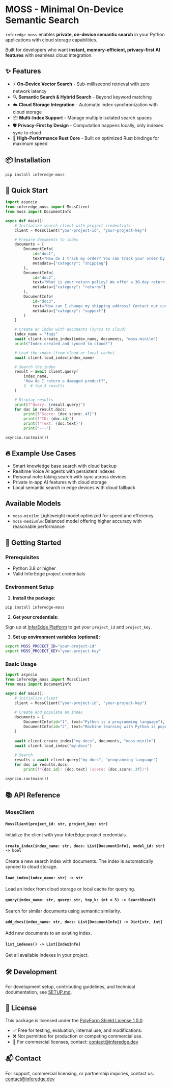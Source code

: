 # MOSS - Minimal On-Device Semantic Search

`inferedge-moss` enables **private, on-device semantic search** in your Python applications with cloud storage capabilities.

Built for developers who want **instant, memory-efficient, privacy-first AI features** with seamless cloud integration.

## ✨ Features

- ⚡ **On-Device Vector Search** - Sub-millisecond retrieval with zero network latency
- 🔍 **Semantic Search & Hybrid Search** - Beyond keyword matching
- ☁️ **Cloud Storage Integration** - Automatic index synchronization with cloud storage
- 📦 **Multi-Index Support** - Manage multiple isolated search spaces
- 🛡️ **Privacy-First by Design** - Computation happens locally, only indexes sync to cloud
- 🚀 **High-Performance Rust Core** - Built on optimized Rust bindings for maximum speed

## 📦 Installation

```bash
pip install inferedge-moss
```

## 🚀 Quick Start

```python
import asyncio
from inferedge_moss import MossClient
from moss import DocumentInfo

async def main():
    # Initialize search client with project credentials
    client = MossClient("your-project-id", "your-project-key")

    # Prepare documents to index
    documents = [
        DocumentInfo(
            id="doc1",
            text="How do I track my order? You can track your order by logging into your account.",
            metadata={"category": "shipping"}
        ),
        DocumentInfo(
            id="doc2", 
            text="What is your return policy? We offer a 30-day return policy for most items.",
            metadata={"category": "returns"}
        ),
        DocumentInfo(
            id="doc3",
            text="How can I change my shipping address? Contact our customer service team.",
            metadata={"category": "support"}
        )
    ]

    # Create an index with documents (syncs to cloud)
    index_name = "faqs"
    await client.create_index(index_name, documents, "moss-minilm")
    print("Index created and synced to cloud!")

    # Load the index (from cloud or local cache)
    await client.load_index(index_name)

    # Search the index
    result = await client.query(
        index_name,
        "How do I return a damaged product?",
        3  # top 3 results
    )

    # Display results
    print(f"Query: {result.query}")
    for doc in result.docs:
        print(f"Score: {doc.score:.4f}")
        print(f"ID: {doc.id}")
        print(f"Text: {doc.text}")
        print("---")

asyncio.run(main())
```

## 🔥 Example Use Cases

- Smart knowledge base search with cloud backup
- Realtime Voice AI agents with persistent indexes
- Personal note-taking search with sync across devices
- Private in-app AI features with cloud storage
- Local semantic search in edge devices with cloud fallback

## Available Models

- `moss-minilm`: Lightweight model optimized for speed and efficiency
- `moss-mediumlm`: Balanced model offering higher accuracy with reasonable performance

## 🔧 Getting Started

### Prerequisites

- Python 3.8 or higher
- Valid InferEdge project credentials

### Environment Setup

1. **Install the package:**

```bash
pip install inferedge-moss
```

2. **Get your credentials:**

Sign up at [InferEdge Platform](https://platform.inferedge.dev) to get your `project_id` and `project_key`.

3. **Set up environment variables (optional):**

```bash
export MOSS_PROJECT_ID="your-project-id"
export MOSS_PROJECT_KEY="your-project-key"
```

### Basic Usage

```python
import asyncio
from inferedge_moss import MossClient
from moss import DocumentInfo

async def main():
    # Initialize client
    client = MossClient("your-project-id", "your-project-key")
    
    # Create and populate an index
    documents = [
        DocumentInfo(id="1", text="Python is a programming language"),
        DocumentInfo(id="2", text="Machine learning with Python is popular"),
    ]
    
    await client.create_index("my-docs", documents, "moss-minilm")
    await client.load_index("my-docs")
    
    # Search
    results = await client.query("my-docs", "programming language")
    for doc in results.docs:
        print(f"{doc.id}: {doc.text} (score: {doc.score:.3f})")

asyncio.run(main())
```

## 📚 API Reference

### MossClient

#### `MossClient(project_id: str, project_key: str)`

Initialize the client with your InferEdge project credentials.

#### `create_index(index_name: str, docs: List[DocumentInfo], model_id: str) -> bool`

Create a new search index with documents. The index is automatically synced to cloud storage.

#### `load_index(index_name: str) -> str`

Load an index from cloud storage or local cache for querying.

#### `query(index_name: str, query: str, top_k: int = 5) -> SearchResult`

Search for similar documents using semantic similarity.

#### `add_docs(index_name: str, docs: List[DocumentInfo]) -> Dict[str, int]`

Add new documents to an existing index.

#### `list_indexes() -> List[IndexInfo]`

Get all available indexes in your project.

## 🛠️ Development

For development setup, contributing guidelines, and technical documentation, see [SETUP.md](./SETUP.md).

## 📄 License

This package is licensed under the [PolyForm Shield License 1.0.0](./LICENSE).

- ✅ Free for testing, evaluation, internal use, and modifications.
- ❌ Not permitted for production or competing commercial use.
- 📩 For commercial licenses, contact: <contact@inferedge.dev>

## 📬 Contact

For support, commercial licensing, or partnership inquiries, contact us: [contact@inferedge.dev](mailto:contact@inferedge.dev)
